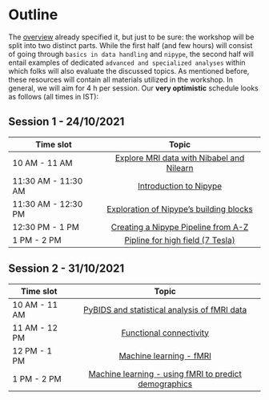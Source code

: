 # Outline

The [overview]() already specified it, but just to be sure: the workshop will be split into two distinct parts. While the first half (and few hours) will consist of going through `basics in data handling` and `nipype`, the second half 
will entail examples of dedicated `advanced and specialized analyses` within which folks will also evaluate the discussed topics. As mentioned before, these resources will contain all materials utilized in the workshop. In general, we will aim for 4 h per session. Our **very optimistic** schedule looks as follows (all times in IST): 

## Session 1 - 24/10/2021

| Time slot         | Topic | 
|--------------|:-----:|
| 10 AM - 11 AM |  [Explore MRI data with Nibabel and Nilearn]() |
| 11:30 AM - 11:30 AM |  [Introduction to Nipype]() |
| 11:30 AM - 12:30 PM |  [ Exploration of Nipype’s building blocks]() |
| 12:30 PM - 1 PM |  [Creating a Nipype Pipeline from A-Z]() |
| 1 PM - 2 PM |  [Pipline for high field (7 Tesla)]() |


## Session 2 - 31/10/2021

| Time slot         | Topic | 
|--------------|:-----:|
| 10 AM - 11 AM |  [PyBIDS and statistical analysis of fMRI data]() |
| 11 AM - 12 PM |  [Functional connectivity]() |
| 12 PM - 1 PM |  [Machine learning - fMRI]() |
| 1 PM - 2 PM |  [Machine learning - using fMRI to predict demographics]() |